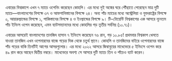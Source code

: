 এবারের বিশ্বকাপে এখন ৭ ম্যাচে ওপেনিং করেছেন কোহলি। এর মধ্যে দুই অঙ্কের ঘরে পৌঁছাতে পেরেছেন মাত্র দুটি ম্যাচে—বাংলাদেশের বিপক্ষে ৩৭ ও আফগানিস্তানের বিপক্ষে ২৪। অন্য পাঁচ ম্যাচের মধ্যে অস্ট্রেলিয়া ও যুক্তরাষ্ট্রের বিপক্ষে ০, আয়ারল্যান্ডের বিপক্ষে ১, পাকিস্তানের বিপক্ষে ৪ ও ইংল্যান্ডের বিপক্ষে ৯। টি–টোয়েন্টি বিশ্বকাপের এক আসরে ন্যূনতম পাঁচ ইনিংস ওপেন করেছেন, এমন ব্যাটসম্যানদের মধ্যে কোহলির গড় তৃতীয় সর্বনিম্ন (১০.৭১)।

এবারের আসরেই বাংলাদেশের তানজিদ হাসান ৭ ইনিংসে করেছেন ৭৬ রান, গড় ১০.৮৫! প্রথমবার বিশ্বকাপ খেলতে যাওয়া তানজিদ এখন ওপেনারদের বাজে গড়ের দিক থেকে চতুর্থ স্থানে। কোহলি ও তানজিদের বাইরে ওপেনারদের বাজে পাঁচ গড়ের বাকি তিনটিই আগের আসরগুলোর। এর মধ্যে ২০২২ আসরে জিম্বাবুয়ের মাধেভেরে ৫ ইনিংসে ওপেন করে ৪৯ রান করে আছেন দ্বিতীয় নম্বরে। মাধেভেরে অবশ্য সে আসরে দুটি ম্যাচে তিন ও পাঁচেও ব্যাট করেন।
